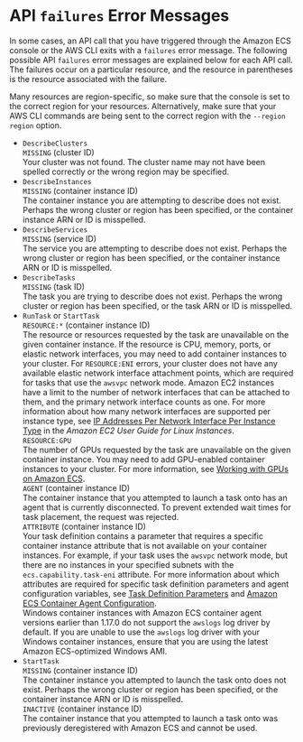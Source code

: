 # API `failures` Error Messages<a name="api_failures_messages"></a>

In some cases, an API call that you have triggered through the Amazon ECS console or the AWS CLI exits with a `failures` error message\. The following possible API `failures` error messages are explained below for each API call\. The failures occur on a particular resource, and the resource in parentheses is the resource associated with the failure\.

Many resources are region\-specific, so make sure that the console is set to the correct region for your resources\. Alternatively, make sure that your AWS CLI commands are being sent to the correct region with the `--region region` option\.
+ `DescribeClusters`  
`MISSING` \(cluster ID\)  
Your cluster was not found\. The cluster name may not have been spelled correctly or the wrong region may be specified\.
+ `DescribeInstances`  
`MISSING` \(container instance ID\)  
The container instance you are attempting to describe does not exist\. Perhaps the wrong cluster or region has been specified, or the container instance ARN or ID is misspelled\.
+ `DescribeServices`  
`MISSING` \(service ID\)  
The service you are attempting to describe does not exist\. Perhaps the wrong cluster or region has been specified, or the container instance ARN or ID is misspelled\.
+ `DescribeTasks`  
`MISSING` \(task ID\)  
The task you are trying to describe does not exist\. Perhaps the wrong cluster or region has been specified, or the task ARN or ID is misspelled\.
+ `RunTask` or `StartTask`  
`RESOURCE:*` \(container instance ID\)  
The resource or resources requested by the task are unavailable on the given container instance\. If the resource is CPU, memory, ports, or elastic network interfaces, you may need to add container instances to your cluster\. For `RESOURCE:ENI` errors, your cluster does not have any available elastic network interface attachment points, which are required for tasks that use the `awsvpc` network mode\. Amazon EC2 instances have a limit to the number of network interfaces that can be attached to them, and the primary network interface counts as one\. For more information about how many network interfaces are supported per instance type, see [IP Addresses Per Network Interface Per Instance Type](https://docs.aws.amazon.com/AWSEC2/latest/UserGuide/using-eni.html#AvailableIpPerENI) in the *Amazon EC2 User Guide for Linux Instances*\.  
`RESOURCE:GPU`  
The number of GPUs requested by the task are unavailable on the given container instance\. You may need to add GPU\-enabled container instances to your cluster\. For more information, see [Working with GPUs on Amazon ECS](ecs-gpu.md)\.  
`AGENT` \(container instance ID\)  
The container instance that you attempted to launch a task onto has an agent that is currently disconnected\. To prevent extended wait times for task placement, the request was rejected\.  
`ATTRIBUTE` \(container instance ID\)  
Your task definition contains a parameter that requires a specific container instance attribute that is not available on your container instances\. For example, if your task uses the `awsvpc` network mode, but there are no instances in your specified subnets with the `ecs.capability.task-eni` attribute\. For more information about which attributes are required for specific task definition parameters and agent configuration variables, see [Task Definition Parameters](task_definition_parameters.md) and [Amazon ECS Container Agent Configuration](ecs-agent-config.md)\.  
Windows container instances with Amazon ECS container agent versions earlier than 1\.17\.0 do not support the `awslogs` log driver by default\. If you are unable to use the `awslogs` log driver with your Windows container instances, ensure that you are using the latest Amazon ECS\-optimized Windows AMI\.
+ `StartTask`  
`MISSING` \(container instance ID\)  
The container instance you attempted to launch the task onto does not exist\. Perhaps the wrong cluster or region has been specified, or the container instance ARN or ID is misspelled\.  
`INACTIVE` \(container instance ID\)  
The container instance that you attempted to launch a task onto was previously deregistered with Amazon ECS and cannot be used\.